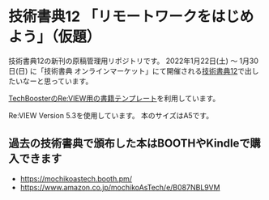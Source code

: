 # 技術書典12 「リモートワークをはじめよう」（仮題）

技術書典12の新刊の原稿管理用リポジトリです。
2022年1月22日(土) 〜 1月30日(日) に「技術書典 オンラインマーケット」にて開催される[技術書典12](https://techbookfest.org/event/tbf12)で出したいなーと思っています。

[TechBoosterのRe:VIEW用の書籍テンプレート](https://github.com/TechBooster/ReVIEW-Template)を利用しています。

Re:VIEW Version 5.3を使用しています。
本のサイズはA5です。

## 過去の技術書典で頒布した本はBOOTHやKindleで購入できます

* https://mochikoastech.booth.pm/
* https://www.amazon.co.jp/mochikoAsTech/e/B087NBL9VM
